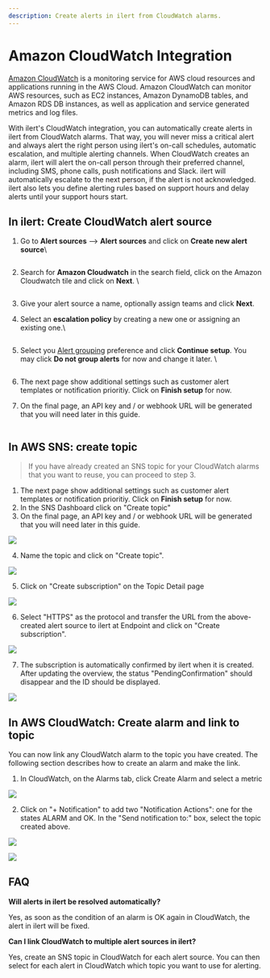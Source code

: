 ```yaml
---
description: Create alerts in ilert from CloudWatch alarms.
---
```


# Amazon CloudWatch Integration

[Amazon CloudWatch](https://aws.amazon.com/cloudwatch/) is a monitoring service for AWS cloud resources and applications running in the AWS Cloud. Amazon CloudWatch can monitor AWS resources, such as EC2 instances, Amazon DynamoDB tables, and Amazon RDS DB instances, as well as application and service generated metrics and log files.

With ilert's CloudWatch integration, you can automatically create alerts in ilert from CloudWatch alarms. That way, you will never miss a critical alert and always alert the right person using ilert's on-call schedules, automatic escalation, and multiple alerting channels. When CloudWatch creates an alarm, ilert will alert the on-call person through their preferred channel, including SMS, phone calls, push notifications and Slack. ilert will automatically escalate to the next person, if the alert is not acknowledged. ilert also lets you define alerting rules based on support hours and delay alerts until your support hours start.

## In ilert: Create CloudWatch alert source <a href="#create-alert-source" id="create-alert-source"></a>

1.  Go to **Alert sources** --> **Alert sources** and click on **Create new alert source**\


    <figure><img src="../.gitbook/assets/Screenshot 2023-08-28 at 10.21.10.png" alt=""><figcaption></figcaption></figure>
2.  Search for **Amazon Cloudwatch** in the search field, click on the Amazon Cloudwatch tile and click on **Next**. \


    <figure><img src="../.gitbook/assets/Screenshot 2023-08-28 at 10.24.23.png" alt=""><figcaption></figcaption></figure>
3. Give your alert source a name, optionally assign teams and click **Next**.
4.  Select an **escalation policy** by creating a new one or assigning an existing one.\


    <figure><img src="../.gitbook/assets/Screenshot 2023-08-28 at 11.37.47.png" alt=""><figcaption></figcaption></figure>
5.  Select you [Alert grouping](../alerting/alert-sources.md#alert-grouping) preference and click **Continue setup**. You may click **Do not group alerts** for now and change it later. \


    <figure><img src="../.gitbook/assets/Screenshot 2023-08-28 at 11.38.24.png" alt=""><figcaption></figcaption></figure>
6. The next page show additional settings such as customer alert templates or notification prioritiy. Click on **Finish setup** for now.
7.  On the final page, an API key and / or webhook URL will be generated that you will need later in this guide.



    <figure><img src="../.gitbook/assets/Screenshot 2023-08-28 at 11.47.34 (1).png" alt=""><figcaption></figcaption></figure>

## In AWS SNS: create topic <a href="#create-topic" id="create-topic"></a>

> If you have already created an SNS topic for your CloudWatch alarms that you want to reuse, you can proceed to step 3.

1. The next page show additional settings such as customer alert templates or notification prioritiy. Click on **Finish setup** for now.
2. In the SNS Dashboard click on "Create topic"
3. On the final page, an API key and / or webhook URL will be generated that you will need later in this guide.

![](../.gitbook/assets/cw3.png)

4. Name the topic and click on "Create topic".

![](../.gitbook/assets/cw4.png)

5. Click on "Create subscription" on the Topic Detail page

![](../.gitbook/assets/cw5.png)

6. Select "HTTPS" as the protocol and transfer the URL from the above-created alert source to ilert at Endpoint and click on "Create subscription".

![](../.gitbook/assets/cw6.png)

7. The subscription is automatically confirmed by ilert when it is created. After updating the overview, the status "PendingConfirmation" should disappear and the ID should be displayed.

![](../.gitbook/assets/cw7.png)

## In AWS CloudWatch: Create alarm and link to topic <a href="#create-alarm" id="create-alarm"></a>

You can now link any CloudWatch alarm to the topic you have created. The following section describes how to create an alarm and make the link.

1. In CloudWatch, on the Alarms tab, click Create Alarm and select a metric

![](../.gitbook/assets/cw8.png)

2. Click on "+ Notification" to add two "Notification Actions": one for the states ALARM and OK. In the "Send notification to:" box, select the topic created above.

![](../.gitbook/assets/cw9.png)

![](../.gitbook/assets/cw10.png)

## FAQ <a href="#faq" id="faq"></a>

**Will alerts in ilert be resolved automatically?**

Yes, as soon as the condition of an alarm is OK again in CloudWatch, the alert in ilert will be fixed.

**Can I link CloudWatch to multiple alert sources in ilert?**

Yes, create an SNS topic in CloudWatch for each alert source. You can then select for each alert in CloudWatch which topic you want to use for alerting.
